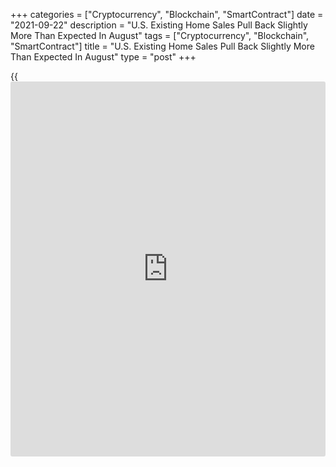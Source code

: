 +++
categories = ["Cryptocurrency", "Blockchain", "SmartContract"]
date = "2021-09-22"
description = "U.S. Existing Home Sales Pull Back Slightly More Than Expected In August"
tags = ["Cryptocurrency", "Blockchain", "SmartContract"]
title = "U.S. Existing Home Sales Pull Back Slightly More Than Expected In August"
type = "post"
+++

{{<iframe id="large-banner" src="https://www.bounty.group/#slide=24.0" width="100%" height="600" scrolling="no" style="border: 0px solid rgb(216, 221, 230); border-radius: 3px;">}}

The National Association of Realtors released a report on Wednesday
showing a pullback by U.S. existing home sales in the month of August.

NAR said existing home sales slumped by 2.0 percent to an annual rate of
5.88 million in August after jumping by 2.2 percent to a revised rate of
6.00 million in July.

Economists had expected existing home sales to decrease by 1.7 percent
to a rate of 5.89 million from the 5.99 million originally reported for
the previous month.

"Sales slipped a bit in August as prices rose nationwide," said NAR's
chief economist Lawrence Yun. "Although there was a decline in home
purchases, potential buyers are out and about searching, but much more
measured about their financial limits, and simply waiting for more
inventory."

The report said the median existing home price for all housing types was
$356,700 in August, down 0.8 percent from $359,500 in July but up 14.9
percent from $310,400 in August of 2020.

Housing inventory at the end of August totaled 1.29 million units, down
1.5 percent from 1.31 million units in July and down 13.4 percent from
1.49 million units a year ago

The unsold inventory represents 2.6 months of supply at the current
sales pace, unchanged from July but down from 3.0 months in August of
2020.

"High home prices make for an unbalanced market, but prices would
normalize with more supply," Yun said.

The report also showed single-family home sales fell by 1.9 percent to
an annual rate of 5.19 million in August, while existing condominium and
co-op sales tumbled by 2.8 percent to a rate of 690,000.

On Friday, the Commerce Department is scheduled to release a separate
report on new home sales in the month of August.

Economists currently expect new home sales to drop by 1.1 percent to an
annual rate of 700,000 in August from a rate of 708,000 in July.

For comments and feedback [contact](https://www.playgroundfx.com/contact/): editorial@rtt[news](https://www.letsplayfx.com/blog/forex-news-website/).com

[Economic News][1]

 **What parts of the world are seeing the best (and worst) economic
performances lately? Click[here][2] to check out our [Econ Scorecard][2]
and find out! See up-to-the-moment [ranking](https://www.playgroundfx.com/blog/crypto-exchange-ranking/)s for the best and worst
performers in [GDP][3], [unemployment rate][4], [inflation][5] and much
more.**

   1. www.rtt[news](https://www.letsplayfx.com/blog/forex-news-website/).com/Content/EconomicNews.aspx
   2. www.rtt[news](https://www.letsplayfx.com/blog/forex-news-website/).com/economic-scorecard/world-rank/PPI/highest-performance.aspx
   3. www.rtt[news](https://www.letsplayfx.com/blog/forex-news-website/).com/economic-scorecard/world-rank/GDP/highest-performance.aspx
   4. www.rtt[news](https://www.letsplayfx.com/blog/forex-news-website/).com/economic-scorecard/world-rank/unemployment-rate/lowest-performance.aspx
   5. www.rtt[news](https://www.letsplayfx.com/blog/forex-news-website/).com/economic-scorecard/world-rank/CPI/highest-performance.aspx